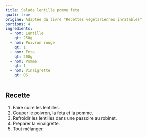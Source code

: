 ```yaml
---
title: Salade lentille pomme feta
quali: true
origine: Adaptée du livre "Recettes végétariennes inratables"
portions: 4
ingredients:
  - nom: Lentille
    qt: 250g
  - nom: Poivron rouge
    qt: 1
  - nom: Feta
    qt: 200g
  - nom: Pomme
    qt: 1
  - nom: Vinaigrette
    qt: QS
---
```


Recette
-------

1. Faire cuire les lentilles.
2. Couper le poivron, la feta et la pomme.
3. Refroidir les lentilles dans une passoire au robinet.
4. Préparer la vinaigrette.
5. Tout mélanger.
